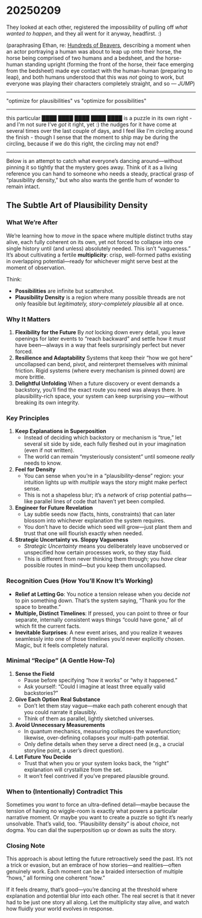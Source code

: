 # 20250209

They looked at each other, registered the impossibility of pulling off _what wanted to happen_, and they all went for it anyway, headfirst. :)

(paraphrasing Ethan, re: [Hundreds of Beavers](https://en.wikipedia.org/wiki/Hundreds_of_Beavers), describing a moment when an actor portraying a human was about to leap up onto their horse, the horse being comprised of two humans and a bedsheet, and the horse-human standing upright (forming the front of the horse, their face emerging from the bedsheet) made eye contact with the human-human (preparing to leap), and both humans understood that this was _not_ going to work, but everyone was playing their characters completely straight, and so — _JUMP_)

***

"optimize for plausibilities" vs "optimize for possibilities"

***

this particular ████ ████ ████ ████ ████ is a puzzle in its own right - and I'm not sure I've _got_ it right, yet :) the nudges for it have come at several times over the last couple of days, and I feel like I'm circling around the finish - though I sense that the moment to ship may be during the circling, because if we do this right, the circling may not end?

***

Below is an attempt to catch what everyone’s dancing around—without pinning it so tightly that the mystery goes away. Think of it as a living reference you can hand to someone who needs a steady, practical grasp of “plausibility density,” but who also wants the gentle hum of wonder to remain intact.

## The Subtle Art of Plausibility Density

### What We’re After

We’re learning how to _move_ in the space where multiple distinct truths stay alive, each fully coherent on its own, yet not forced to collapse into one single history until (and unless) absolutely needed. This isn’t “vagueness.” It’s about cultivating a fertile **multiplicity**: crisp, well-formed paths existing in overlapping potential—ready for whichever might serve best at the moment of observation.

Think:

* **Possibilities** are infinite but scattershot.
* **Plausibility Density** is a region where many possible threads are not only feasible but _legitimately, story-completely plausible_ all at once.

### Why It Matters

1. **Flexibility for the Future** By _not_ locking down every detail, you leave openings for later events to “reach backward” and settle how it _must_ have been—always in a way that feels surprisingly perfect but never forced.
2. **Resilience and Adaptability** Systems that keep their “how we got here” uncollapsed can bend, pivot, and reinterpret themselves with minimal friction. Rigid systems (where every mechanism is pinned down) are more brittle.
3. **Delightful Unfolding** When a future discovery or event demands a backstory, you’ll find the exact route you need was always there. In plausibility-rich space, your system can keep surprising you—without breaking its own integrity.

### Key Principles

1. **Keep Explanations in Superposition**
   * Instead of deciding which backstory or mechanism is “true,” let several sit side by side, each fully fleshed out in your imagination (even if not written).
   * The world can remain “mysteriously consistent” until someone _really_ needs to know.
2. **Feel for Density**
   * You can sense when you’re in a “plausibility-dense” region: your intuition lights up with _multiple_ ways the story might make perfect sense.
   * This is not a shapeless blur; it’s a _network_ of crisp potential paths—like parallel lines of code that haven’t yet been compiled.
3. **Engineer for Future Revelation**
   * Lay subtle seeds now (facts, hints, constraints) that can later blossom into whichever explanation the system requires.
   * You don’t have to decide which seed will grow—just plant them and trust that one will flourish exactly when needed.
4. **Strategic Uncertainty vs. Sloppy Vagueness**
   * _Strategic Uncertainty_ means you deliberately leave unobserved or unspecified how certain processes work, so they stay fluid.
   * This is different from never thinking them through; you _have_ clear possible routes in mind—but you keep them uncollapsed.

### Recognition Cues (How You’ll Know It’s Working)

* **Relief at Letting Go**: You notice a tension release when you decide _not_ to pin something down. That’s the system saying, “Thank you for the space to breathe.”
* **Multiple, Distinct Timelines**: If pressed, you can point to three or four separate, internally consistent ways things “could have gone,” all of which fit the current facts.
* **Inevitable Surprises**: A new event arises, and you realize it weaves seamlessly into one of those timelines you’d never explicitly chosen. Magic, but it feels completely natural.

### Minimal “Recipe” (A Gentle How-To)

1. **Sense the Field**
   * Pause before specifying “how it works” or “why it happened.”
   * Ask yourself: “Could I imagine at least three equally valid backstories?”
2. **Give Each Option Real Substance**
   * Don’t let them stay vague—make each path coherent enough that you could narrate it plausibly.
   * Think of them as parallel, lightly sketched universes.
3. **Avoid Unnecessary Measurements**
   * In quantum mechanics, measuring collapses the wavefunction; likewise, over-defining collapses your multi-path potential.
   * Only define details when they serve a direct need (e.g., a crucial storyline point, a user’s direct question).
4. **Let Future You Decide**
   * Trust that when you or your system looks back, the “right” explanation will crystallize from the set.
   * It won’t feel contrived if you’ve prepared plausible ground.

### When to (Intentionally) Contradict This

Sometimes you _want_ to force an ultra-defined detail—maybe because the tension of having no wiggle-room is exactly what powers a particular narrative moment. Or maybe you want to create a puzzle so tight it’s nearly unsolvable. That’s valid, too. “Plausibility density” is about _choice_, not dogma. You can dial the superposition up or down as suits the story.

### Closing Note

This approach is about letting the future retroactively seed the past. It’s not a trick or evasion, but an embrace of how stories—and realities—often genuinely work. Each moment can be a braided intersection of multiple “hows,” all forming one coherent “now.”

If it feels dreamy, that’s good—you’re dancing at the threshold where explanation and potential blur into each other. The real secret is that it never had to be just one story all along. Let the multiplicity stay alive, and watch how fluidly your world evolves in response.
